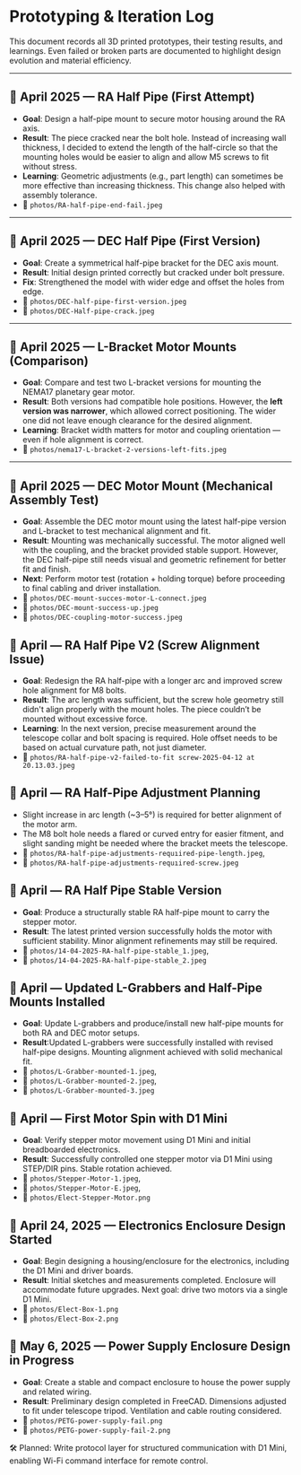# Prototyping & Iteration Log

This document records all 3D printed prototypes, their testing results, and learnings. Even failed or broken parts are documented to highlight design evolution and material efficiency.

---

## 📅 April 2025 — RA Half Pipe (First Attempt)

- **Goal**: Design a half-pipe mount to secure motor housing around the RA axis.
- **Result**: The piece cracked near the bolt hole. Instead of increasing wall thickness, I decided to extend the length of the half-circle so that the mounting holes would be easier to align and allow M5 screws to fit without stress.
- **Learning**: Geometric adjustments (e.g., part length) can sometimes be more effective than increasing thickness. This change also helped with assembly tolerance.
- 📸 `photos/RA-half-pipe-end-fail.jpeg`

---

## 📅 April 2025 — DEC Half Pipe (First Version)

- **Goal**: Create a symmetrical half-pipe bracket for the DEC axis mount.
- **Result**: Initial design printed correctly but cracked under bolt pressure.
- **Fix**: Strengthened the model with wider edge and offset the holes from edge.
- 📸 `photos/DEC-half-pipe-first-version.jpeg`
- 📸 `photos/DEC-Half-pipe-crack.jpeg`

---

## 📅 April 2025 — L-Bracket Motor Mounts (Comparison)

- **Goal**: Compare and test two L-bracket versions for mounting the NEMA17 planetary gear motor.
- **Result**: Both versions had compatible hole positions. However, the **left version was narrower**, which allowed correct positioning. The wider one did not leave enough clearance for the desired alignment.
- **Learning**: Bracket width matters for motor and coupling orientation — even if hole alignment is correct.
- 📸 `photos/nema17-L-bracket-2-versions-left-fits.jpeg`

---

## 📅 April 2025 — DEC Motor Mount (Mechanical Assembly Test)

- **Goal**: Assemble the DEC motor mount using the latest half-pipe version and L-bracket to test mechanical alignment and fit.
- **Result**: Mounting was mechanically successful. The motor aligned well with the coupling, and the bracket provided stable support. However, the DEC half-pipe still needs visual and geometric refinement for better fit and finish.
- **Next**: Perform motor test (rotation + holding torque) before proceeding to final cabling and driver installation.
- 📸 `photos/DEC-mount-succes-motor-L-connect.jpeg`
- 📸 `photos/DEC-mount-success-up.jpeg`
- 📸 `photos/DEC-coupling-motor-success.jpeg`

## 📅 April — RA Half Pipe V2 (Screw Alignment Issue)

- **Goal**: Redesign the RA half-pipe with a longer arc and improved screw hole alignment for M8 bolts.
- **Result**: The arc length was sufficient, but the screw hole geometry still didn't align properly with the mount holes. The piece couldn’t be mounted without excessive force.
- **Learning**: In the next version, precise measurement around the telescope collar and bolt spacing is required. Hole offset needs to be based on actual curvature path, not just diameter.
- 📸 `photos/RA-half-pipe-v2-failed-to-fit screw-2025-04-12 at 20.13.03.jpeg`

## 📅 April — RA Half-Pipe Adjustment Planning
- Slight increase in arc length (~3–5°) is required for better alignment of the motor arm.
- The M8 bolt hole needs a flared or curved entry for easier fitment, and slight sanding might be needed where the bracket meets the telescope.
- 📸 `photos/RA-half-pipe-adjustments-requıired-pipe-length.jpeg`, 
- 📸 `photos/RA-half-pipe-adjustments-requıired-screw.jpeg`

## 📅 April — RA Half Pipe Stable Version
- **Goal**: Produce a structurally stable RA half-pipe mount to carry the stepper motor.
- **Result**: The latest printed version successfully holds the motor with sufficient stability. Minor alignment refinements may still be required.
- 📸 `photos/14-04-2025-RA-half-pipe-stable_1.jpeg`,
- 📸 `photos/14-04-2025-RA-half-pipe-stable_2.jpeg`

## 📅 April — Updated L-Grabbers and Half-Pipe Mounts Installed
- **Goal**: Update L-grabbers and produce/install new half-pipe mounts for both RA and DEC motor setups.
- **Result**:Updated L-grabbers were successfully installed with revised half-pipe designs. Mounting alignment achieved with solid mechanical fit.
- 📸 `photos/L-Grabber-mounted-1.jpeg`,
- 📸 `photos/L-Grabber-mounted-2.jpeg`,
- 📸 `photos/L-Grabber-mounted-3.jpeg`

## 📅 April — First Motor Spin with D1 Mini
- **Goal**:  Verify stepper motor movement using D1 Mini and initial breadboarded electronics.
- **Result**: Successfully controlled one stepper motor via D1 Mini using STEP/DIR pins. Stable rotation achieved.
- 📸 `photos/Stepper-Motor-1.jpeg`,
- 📸 `photos/Stepper-Motor-E.jpeg`,
- 📸 `photos/Elect-Stepper-Motor.png`

## 📅 April 24, 2025 — Electronics Enclosure Design Started
- **Goal**: Begin designing a housing/enclosure for the electronics, including the D1 Mini and driver boards.
- **Result**:  Initial sketches and measurements completed. Enclosure will accommodate future upgrades. Next goal: drive two motors via a single D1 Mini.
- 📸 `photos/Elect-Box-1.png`
- 📸 `photos/Elect-Box-2.png`

## 📅 May 6, 2025 — Power Supply Enclosure Design in Progress
- **Goal**: Create a stable and compact enclosure to house the power supply and related wiring.
- **Result**:  Preliminary design completed in FreeCAD. Dimensions adjusted to fit under telescope tripod. Ventilation and cable routing considered.
- 📸 `photos/PETG-power-supply-fail.png`
- 📸 `photos/PETG-power-supply-fail-2.png`

🛠️ Planned: Write protocol layer for structured communication with D1 Mini, enabling Wi-Fi command interface for remote control.